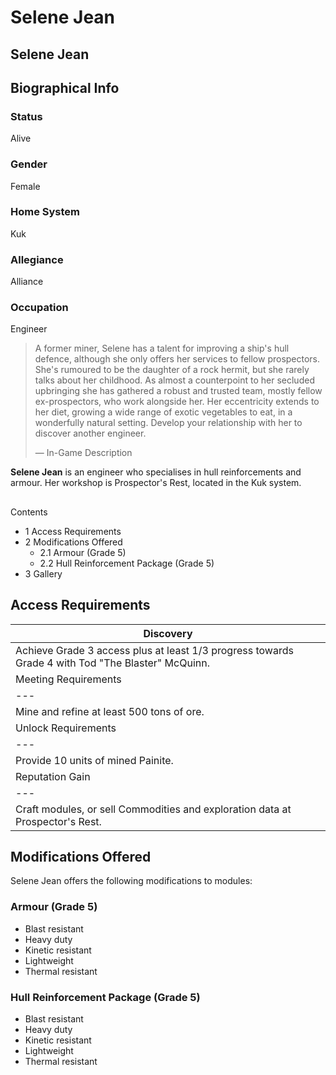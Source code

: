 # Selene Jean
## Selene Jean

		

## Biographical Info

### Status

Alive

### Gender

Female

### Home System

Kuk

### Allegiance

Alliance

### Occupation

Engineer

> 
> 
> A former miner, Selene has a talent for improving a ship's hull defence, although she only offers her services to fellow prospectors. She's rumoured to be the daughter of a rock hermit, but she rarely talks about her childhood. As almost a counterpoint to her secluded upbringing she has gathered a robust and trusted team, mostly fellow ex-prospectors, who work alongside her. Her eccentricity extends to her diet, growing a wide range of exotic vegetables to eat, in a wonderfully natural setting. Develop your relationship with her to discover another engineer.
> 
> 
> — In-Game Description
> 

**Selene Jean** is an engineer who specialises in hull reinforcements and armour. Her workshop is Prospector's Rest, located in the Kuk system.

## 

Contents

- 1 Access Requirements
- 2 Modifications Offered
    - 2.1 Armour (Grade 5)
    - 2.2 Hull Reinforcement Package (Grade 5)
- 3 Gallery

## Access Requirements

| Discovery |
| --- |
| Achieve Grade 3 access plus at least 1/3 progress towards Grade 4 with Tod "The Blaster" McQuinn. |
| Meeting Requirements |
| --- |
| Mine and refine at least 500 tons of ore. |
| Unlock Requirements |
| --- |
| Provide 10 units of mined Painite. |
| Reputation Gain |
| --- |
| Craft modules, or sell Commodities and exploration data at Prospector's Rest. |

## Modifications Offered

Selene Jean offers the following modifications to modules:

### Armour (Grade 5)

- Blast resistant
- Heavy duty
- Kinetic resistant
- Lightweight
- Thermal resistant

### Hull Reinforcement Package (Grade 5)

- Blast resistant
- Heavy duty
- Kinetic resistant
- Lightweight
- Thermal resistant